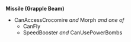 ﻿**Missile (Grapple Beam)**

- CanAccessCrocomire *and* Morph *and one of*
  - CanFly
  - SpeedBooster *and* CanUsePowerBombs
